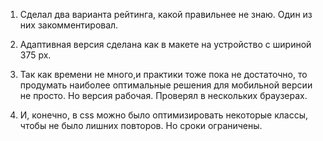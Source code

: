 1. Сделал два варианта рейтинга, какой правильнее не знаю. Один из них закомментировал.

2. Адаптивная версия сделана как в макете на устройство с шириной 375 px.

3. Так как времени не много,и практики тоже пока не достаточно, то продумать наиболее оптимальные решения для мобильной версии не просто. Но версия рабочая. Проверял в нескольких браузерах.

4. И, конечно, в css можно было оптимизировать некоторые классы, чтобы не было лишних повторов. Но сроки ограничены.
